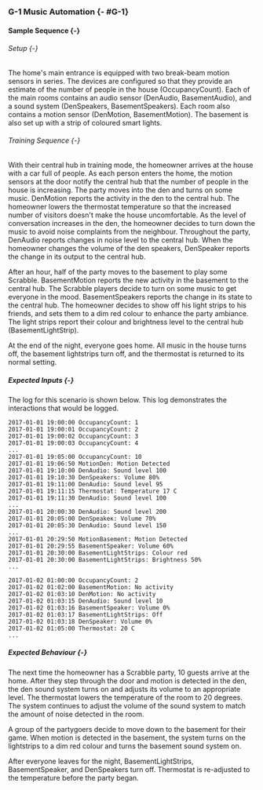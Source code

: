 ### G-1 Music Automation {- #G-1}

#### Sample Sequence {-}

###### Setup {-}

The home's main entrance is equipped with two break-beam motion sensors in series. The devices are
configured so that they provide an estimate of the number of people in the house (OccupancyCount).
Each of the main rooms contains an audio sensor (DenAudio, BasementAudio), and a sound system 
(DenSpeakers, BasementSpeakers). Each room also contains a motion sensor 
(DenMotion, BasementMotion). The basement is also set up with a strip of coloured smart lights.

###### Training Sequence {-}

With their central hub in training mode, the homeowner arrives at the house with a car full of 
people. As each person enters the home, the motion sensors at the door notify the central hub that
the number of people in the house is increasing. The party moves into the den and turns on some music. 
DenMotion reports the activity in the den to the central hub. The homeowner lowers the thermostat
temperature so that the increased number of visitors doesn't make the house uncomfortable.
As the level of conversation increases in the den, the homeowner decides to turn down the music to 
avoid noise complaints from the neighbour. Throughout the party, DenAudio reports changes in noise 
level to the central hub. When the homeowner changes the volume of the den speakers, DenSpeaker 
reports the change in its output to the central hub.

After an hour, half of the party moves to the basement to play some Scrabble. BasementMotion reports
the new activity in the basement to the central hub. The Scrabble players decide to turn on some 
music to get everyone in the mood. BasementSpeakers reports the change in its state to the central 
hub. The homeowner decides to show off his light strips to his friends, and sets them to a dim red
colour to enhance the party ambiance. The light strips report their colour and brightness level to 
the central hub (BasementLightStrip).

At the end of the night, everyone goes home. All music in the house turns off, the basement 
lightstrips turn off, and the thermostat is returned to its normal setting.

##### Expected Inputs {-}

The log for this scenario is shown below. This log demonstrates the interactions that would
be logged. 

```
2017-01-01 19:00:00 OccupancyCount: 1
2017-01-01 19:00:01 OccupancyCount: 2
2017-01-01 19:00:02 OccupancyCount: 3
2017-01-01 19:00:03 OccupancyCount: 4
...
2017-01-01 19:05:00 OccupancyCount: 10
2017-01-01 19:06:50 MotionDen: Motion Detected
2017-01-01 19:10:00 DenAudio: Sound level 100
2017-01-01 19:10:30 DenSpeakers: Volume 80%
2017-01-01 19:11:00 DenAudio: Sound level 95
2017-01-01 19:11:15 Thermostat: Temperature 17 C
2017-01-01 19:11:30 DenAudio: Sound level 100
...
2017-01-01 20:00:30 DenAudio: Sound level 200
2017-01-01 20:05:00 DenSpeakeк: Volume 70%
2017-01-01 20:05:30 DenAudio: Sound level 150
...
2017-01-01 20:29:50 MotionBasement: Motion Detected
2017-01-01 20:29:55 BasementSpeaker: Volume 60%
2017-01-01 20:30:00 BasementLightStrips: Colour red
2017-01-01 20:30:00 BasementLightStrips: Brightness 50%
...

2017-01-02 01:00:00 OccupancyCount: 2
2017-01-02 01:02:00 BasementMotion: No activity
2017-01-02 01:03:10 DenMotion: No activity
2017-01-02 01:03:15 DenAudio: Sound level 10
2017-01-02 01:03:16 BasementSpeaker: Volume 0%
2017-01-02 01:03:17 BasementLightStrips: Off
2017-01-02 01:03:18 DenSpeaker: Volume 0%
2017-01-02 01:05:00 Thermostat: 20 C
...
```

##### Expected Behaviour {-}

The next time the homeowner has a Scrabble party, 10 guests arrive at the home. After they step
through the door and motion is detected in the den, the den sound system turns on and adjusts its
volume to an appropriate level. The thermostat lowers the temperature of the room to 20 degrees. 
The system continues to adjust the volume of the sound system to 
match the amount of noise detected in the room.

A group of the partygoers decide to move down to the basement for their game. When motion is 
detected in the basement, the system turns on the lightstrips to a dim red colour and turns the 
basement sound system on.

After everyone leaves for the night, BasementLightStrips, BasementSpeaker, and DenSpeakers turn off.
Thermostat is re-adjusted to the temperature before the party began.
